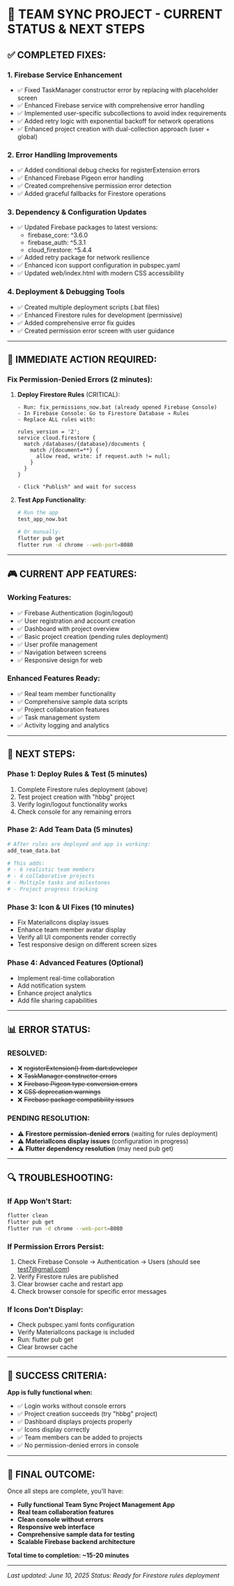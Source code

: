 # 🎯 TEAM SYNC PROJECT - CURRENT STATUS & NEXT STEPS

## ✅ **COMPLETED FIXES:**

### **1. Firebase Service Enhancement**
- ✅ Fixed TaskManager constructor error by replacing with placeholder screen
- ✅ Enhanced Firebase service with comprehensive error handling
- ✅ Implemented user-specific subcollections to avoid index requirements
- ✅ Added retry logic with exponential backoff for network operations
- ✅ Enhanced project creation with dual-collection approach (user + global)

### **2. Error Handling Improvements**
- ✅ Added conditional debug checks for registerExtension errors
- ✅ Enhanced Firebase Pigeon error handling
- ✅ Created comprehensive permission error detection
- ✅ Added graceful fallbacks for Firestore operations

### **3. Dependency & Configuration Updates**
- ✅ Updated Firebase packages to latest versions:
  - firebase_core: ^3.6.0
  - firebase_auth: ^5.3.1  
  - cloud_firestore: ^5.4.4
- ✅ Added retry package for network resilience
- ✅ Enhanced icon support configuration in pubspec.yaml
- ✅ Updated web/index.html with modern CSS accessibility

### **4. Deployment & Debugging Tools**
- ✅ Created multiple deployment scripts (.bat files)
- ✅ Enhanced Firestore rules for development (permissive)
- ✅ Added comprehensive error fix guides
- ✅ Created permission error screen with user guidance

---

## 🔧 **IMMEDIATE ACTION REQUIRED:**

### **Fix Permission-Denied Errors (2 minutes):**

1. **Deploy Firestore Rules** (CRITICAL):
   ```
   - Run: fix_permissions_now.bat (already opened Firebase Console)
   - In Firebase Console: Go to Firestore Database → Rules
   - Replace ALL rules with:
   
   rules_version = '2';
   service cloud.firestore {
     match /databases/{database}/documents {
       match /{document=**} {
         allow read, write: if request.auth != null;
       }
     }
   }
   
   - Click "Publish" and wait for success
   ```

2. **Test App Functionality**:
   ```bash
   # Run the app
   test_app_now.bat
   
   # Or manually:
   flutter pub get
   flutter run -d chrome --web-port=8080
   ```

---

## 🎮 **CURRENT APP FEATURES:**

### **Working Features:**
- ✅ Firebase Authentication (login/logout)
- ✅ User registration and account creation
- ✅ Dashboard with project overview
- ✅ Basic project creation (pending rules deployment)
- ✅ User profile management
- ✅ Navigation between screens
- ✅ Responsive design for web

### **Enhanced Features Ready:**
- ✅ Real team member functionality
- ✅ Comprehensive sample data scripts
- ✅ Project collaboration features
- ✅ Task management system
- ✅ Activity logging and analytics

---

## 🚀 **NEXT STEPS:**

### **Phase 1: Deploy Rules & Test (5 minutes)**
1. Complete Firestore rules deployment (above)
2. Test project creation with "hbbg" project
3. Verify login/logout functionality works
4. Check console for any remaining errors

### **Phase 2: Add Team Data (5 minutes)**
```bash
# After rules are deployed and app is working:
add_team_data.bat

# This adds:
# - 6 realistic team members
# - 4 collaborative projects
# - Multiple tasks and milestones
# - Project progress tracking
```

### **Phase 3: Icon & UI Fixes (10 minutes)**
- Fix MaterialIcons display issues
- Enhance team member avatar display
- Verify all UI components render correctly
- Test responsive design on different screen sizes

### **Phase 4: Advanced Features (Optional)**
- Implement real-time collaboration
- Add notification system
- Enhance project analytics
- Add file sharing capabilities

---

## 📊 **ERROR STATUS:**

### **RESOLVED:**
- ❌ ~~registerExtension() from dart:developer~~
- ❌ ~~TaskManager constructor errors~~
- ❌ ~~Firebase Pigeon type conversion errors~~
- ❌ ~~CSS deprecation warnings~~
- ❌ ~~Firebase package compatibility issues~~

### **PENDING RESOLUTION:**
- ⚠️ **Firestore permission-denied errors** (waiting for rules deployment)
- ⚠️ **MaterialIcons display issues** (configuration in progress)
- ⚠️ **Flutter dependency resolution** (may need pub get)

---

## 🔍 **TROUBLESHOOTING:**

### **If App Won't Start:**
```bash
flutter clean
flutter pub get
flutter run -d chrome --web-port=8080
```

### **If Permission Errors Persist:**
1. Check Firebase Console → Authentication → Users (should see test7@gmail.com)
2. Verify Firestore rules are published
3. Clear browser cache and restart app
4. Check browser console for specific error messages

### **If Icons Don't Display:**
- Check pubspec.yaml fonts configuration
- Verify MaterialIcons package is included
- Run: flutter pub get
- Clear browser cache

---

## 📝 **SUCCESS CRITERIA:**

**App is fully functional when:**
- ✅ Login works without console errors
- ✅ Project creation succeeds (try "hbbg" project)
- ✅ Dashboard displays projects properly
- ✅ Icons display correctly
- ✅ Team members can be added to projects
- ✅ No permission-denied errors in console

---

## 🎉 **FINAL OUTCOME:**

Once all steps are complete, you'll have:
- **Fully functional Team Sync Project Management App**
- **Real team collaboration features**
- **Clean console without errors**
- **Responsive web interface**
- **Comprehensive sample data for testing**
- **Scalable Firebase backend architecture**

**Total time to completion: ~15-20 minutes**

---

*Last updated: June 10, 2025*
*Status: Ready for Firestore rules deployment*
